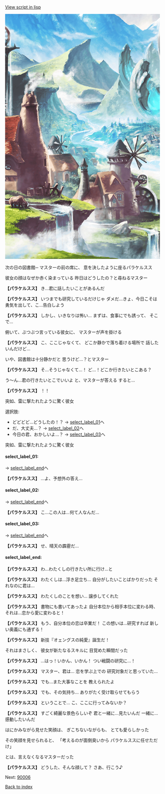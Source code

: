 [View script in lisp](../scripts/10133203.txt)

![foot_mountain_village.png](../images/backgrounds/foot_mountain_village.png)

次の日の図書館─
マスターの前の席に、
意を決したように座るパラケルスス

彼女の顔はなぜか赤く染まっている
昨日はどうしたの？と尋ねるマスター

**【パラケルスス】**
き…君に話したいことがあるんだ

**【パラケルスス】**
いつまでも研究しているだけじゃ
ダメだ…きょ、今日こそは
勇気を出して、こ…告白しよう

**【パラケルスス】**
しかし、いきなりは怖い…
まずは、食事にでも誘って、
そこで…

俯いて、ぶつぶつ言っている彼女に、
マスターが声を掛ける

**【パラケルスス】**
こ、ここじゃなくて、
どこか静かで落ち着ける場所で
話したいんだけど…

いや、図書館は十分静かだと
思うけど…？とマスター

**【パラケルスス】**
そ…そうじゃなくて…！
ど…！どこか行きたいとこある？

う〜ん…君の行きたいとこでいいよ
と、マスターが答える
すると…

**【パラケルスス】**
！！

突如、雷に撃たれたように驚く彼女

選択肢:
- どどどど…どうしたの！？ → [select_label_01](#select_label_01)へ
- だ、大丈夫…？ → [select_label_02](#select_label_02)へ
- 今日の君、おかしいよ…？ → [select_label_03](#select_label_03)へ

突如、雷に撃たれたように驚く彼女

#### select_label_01:
 → [select_label_end](#select_label_end)へ

**【パラケルスス】**
…よ、予想外の答え…

#### select_label_02:
 → [select_label_end](#select_label_end)へ

**【パラケルスス】**
こ…この人は…何て人なんだ…

#### select_label_03:
 → [select_label_end](#select_label_end)へ

**【パラケルスス】**
せ、晴天の霹靂だ…

#### select_label_end:

**【パラケルスス】**
わ…わたくしの行きたい所に行け…と

**【パラケルスス】**
わたくしは…浮き足立ち…
自分がしたいことばかりだった
それなのに君は…

**【パラケルスス】**
わたくしのことを想い…
譲歩してくれた

**【パラケルスス】**
書物にも書いてあったよ
自分本位から相手本位に変わる時、
それは…恋から愛に変わると！

**【パラケルスス】**
もう、自分本位の恋は卒業だ！
この想いは…研究すれば
新しい奥義にも通ずる！

**【パラケルスス】**
新技『オェングスの純愛』誕生だ！

それはまさしく、
彼女が新たなるスキルに
目覚めた瞬間だった

**【パラケルスス】**
…はっ！いかん、いかん！
つい戦闘の研究に…！

**【パラケルスス】**
マスター、君は…
恋を学ぶ上での
研究対象だと思っていた…

**【パラケルスス】**
でも…また大事なことを
教えられたよ

**【パラケルスス】**
でも、その気持ち…
ありがたく受け取らせてもらう

**【パラケルスス】**
ということで…
こ、ここに行ってみないか？

**【パラケルスス】**
すごく綺麗な景色らしいぞ
君と一緒に…見たいんだ
一緒に…感動したいんだ

はにかみながら見せた笑顔は、
ぎこちないながらも、
とても愛らしかった

その笑顔を見せられると、
「考えるのが面倒臭いから
パラケルススに任せただけ」

とは、言えなくなるマスターだった

**【パラケルスス】**
どうした、そんな顔して？
さあ、行こう♪

Next: [90006](90006.md)

[Back to index](index.md)
